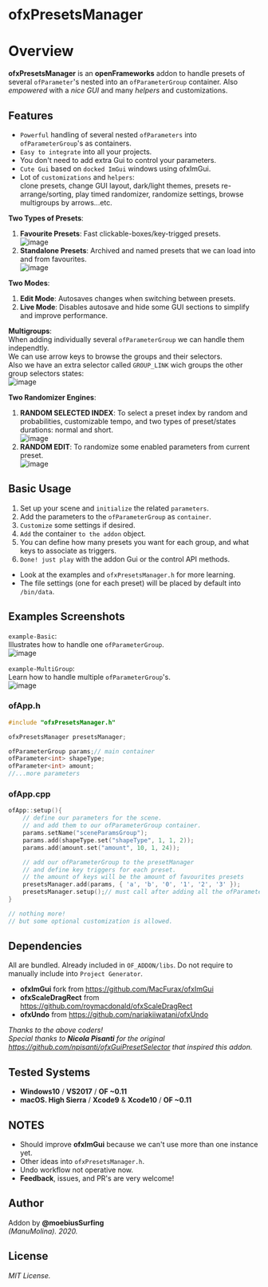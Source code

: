 ofxPresetsManager
=============================

# Overview
**ofxPresetsManager** is an **openFrameworks** addon to handle presets of several `ofParameter`'s nested into an `ofParameterGroup` container. Also *empowered* with a *nice GUI* and many *helpers* and customizations.

## Features
- `Powerful` handling of several nested `ofParameters` into `ofParameterGroup`'s as containers.
- `Easy to integrate` into all your projects.
- You don't need to add extra Gui to control your parameters.
- `Cute Gui` based on `docked ImGui` windows using ofxImGui.
- Lot of `customizations` and `helpers`:  
clone presets, change GUI layout, dark/light themes, presets re-arrange/sorting, play timed randomizer, randomize settings, browse multigroups by arrows...etc.  

**Two Types of Presets**:  
1. **Favourite Presets**: Fast clickable-boxes/key-trigged presets.  
![image](/readme_images/Capture_favourites.PNG?raw=true "image")  
2. **Standalone Presets**: Archived and named presets that we can load into and from favourites.  
![image](/readme_images/Capture_standalone.PNG?raw=true "image")  

**Two Modes**: 
1. **Edit Mode**: Autosaves changes when switching between presets.  
2. **Live Mode**: Disables autosave and hide some GUI sections to simplify and improve performance.   

**Multigroups**:  
When adding individually several `ofParameterGroup` we can handle them independtly.  
We can use arrow keys to browse the groups and their selectors.  
Also we have an extra selector called `GROUP_LINK` wich groups the other group selectors states:  
![image](/readme_images/Capture_multigroup.PNG?raw=true "image")  

**Two Randomizer Engines**: 
1. **RANDOM SELECTED INDEX**: To select a preset index by random and probabilities, customizable tempo, and two types of preset/states durations: normal and short.  
![image](/readme_images/Capture_randomizer1.PNG?raw=true "image")  
2. **RANDOM EDIT**: To randomize some enabled parameters from current preset.  
![image](/readme_images/Capture_randomizer2.PNG?raw=true "image")  

## Basic Usage
1. Set up your scene and `initialize` the related `parameters`.
2. Add the parameters to the `ofParameterGroup` as `container`.
3. `Customize` some settings if desired.
4. `Add` the container `to the addon` object. 
5. You can define how many presets you want for each group, and what keys to associate as triggers.
6. `Done! just play` with the addon Gui or the control API methods.  
- Look at the examples and `ofxPresetsManager.h` for more learning.  
- The file settings (one for each preset) will be placed by default into `/bin/data`.

## Examples Screenshots
`example-Basic`:  
Illustrates how to handle one `ofParameterGroup`.  
![image](/readme_images/Capture-example-Basic.PNG?raw=true "image")  

`example-MultiGroup`:  
Learn how to handle multiple `ofParameterGroup`'s.  
![image](/readme_images/Capture-example-MultiGroup.PNG?raw=true "image")  

### ofApp.h
```.cpp
#include "ofxPresetsManager.h"

ofxPresetsManager presetsManager;

ofParameterGroup params;// main container
ofParameter<int> shapeType;
ofParameter<int> amount;
//...more parameters
```

### ofApp.cpp
```.cpp
ofApp::setup(){
	// define our parameters for the scene. 
	// and add them to our ofParameterGroup container. 
	params.setName("sceneParamsGroup");	
	params.add(shapeType.set("shapeType", 1, 1, 2));
	params.add(amount.set("amount", 10, 1, 24));

	// add our ofParameterGroup to the presetManager 
	// and define key triggers for each preset. 
	// the amount of keys will be the amount of favourites presets
	presetsManager.add(params, { 'a', 'b', '0', '1', '2', '3' });
	presetsManager.setup();// must call after adding all the ofParameterGroup(s)
}

// nothing more!
// but some optional customization is allowed.
```

## Dependencies
All are bundled. Already included in `OF_ADDON/libs`. Do not require to manually include into `Project Generator`.  
- **ofxImGui** fork from https://github.com/MacFurax/ofxImGui
- **ofxScaleDragRect** from https://github.com/roymacdonald/ofxScaleDragRect
- **ofxUndo** from https://github.com/nariakiiwatani/ofxUndo  

*Thanks to the above coders!*  
*Special thanks to **Nicola Pisanti** for the original https://github.com/npisanti/ofxGuiPresetSelector that inspired this addon.*

## Tested Systems
- **Windows10** / **VS2017** / **OF ~0.11**
- **macOS. High Sierra** / **Xcode9** & **Xcode10** / **OF ~0.11**

## NOTES
* Should improve **ofxImGui** because we can't use more than one instance yet.  
* Other ideas into `ofxPresetsManager.h`.   
* Undo workflow not operative now.
* **Feedback**, issues, and PR's are very welcome!

## Author
Addon by **@moebiusSurfing**  
*(ManuMolina). 2020.*

## License
*MIT License.*